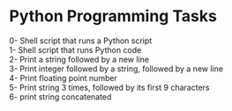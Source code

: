 <h1>Python Programming Tasks</h1>
0- Shell script that runs a Python script</br>
1- Shell script that runs Python code</br>
2- Print a string followed by a new line</br>
3- Print integer followed by a string, followed by a new line</br>
4- Print floating point number</br>
5- Print string 3 times, followed by its first 9 characters</br>
6- print string concatenated</br>

